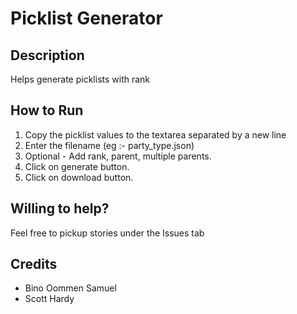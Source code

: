 # Picklist Generator
## Description
Helps generate picklists with rank

## How to Run
1. Copy the picklist values to the textarea separated by a new line
2. Enter the filename (eg :- party_type.json)
3. Optional - Add rank, parent, multiple parents.
3. Click on generate button.
4. Click on download button.

## Willing to help?
Feel free to pickup stories under the Issues tab

## Credits
* Bino Oommen Samuel
* Scott Hardy


